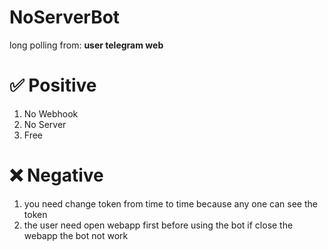 # NoServerBot
long polling from:
**user telegram web**
# ✅ Positive
1) No Webhook
2) No Server
3) Free
# ❌ Negative
1) you need change token from time to time because any one can see the token
2) the user need open webapp first before using the bot if close the webapp the bot not work
